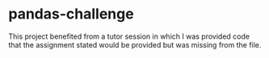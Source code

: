 # pandas-challenge

This project benefited from a tutor session in which I was provided code that the assignment stated would be provided but was missing from the file. 